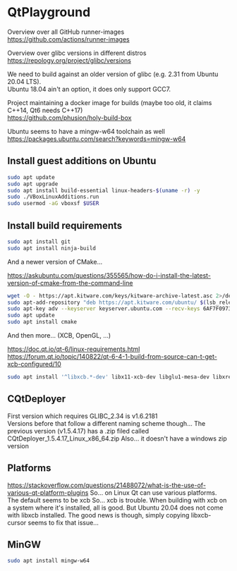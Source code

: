 # QtPlayground

Overview over all GitHub runner-images  
https://github.com/actions/runner-images

Overview over glibc versions in different distros  
https://repology.org/project/glibc/versions

We need to build against an older version of glibc (e.g. 2.31 from Ubuntu 20.04 LTS).  
Ubuntu 18.04 ain't an option, it does only support GCC7.

Project maintaining a docker image for builds (maybe too old, it claims C++14, Qt6 needs C++17)  
https://github.com/phusion/holy-build-box

Ubuntu seems to have a mingw-w64 toolchain as well  
https://packages.ubuntu.com/search?keywords=mingw-w64

## Install guest additions on Ubuntu
```sh
sudo apt update
sudo apt upgrade
sudo apt install build-essential linux-headers-$(uname -r) -y
sudo ./VBoxLinuxAdditions.run
sudo usermod -aG vboxsf $USER
```

## Install build requirements
```sh
sudo apt install git
sudo apt install ninja-build
```

And a newer version of CMake...

https://askubuntu.com/questions/355565/how-do-i-install-the-latest-version-of-cmake-from-the-command-line  
```sh
wget -O - https://apt.kitware.com/keys/kitware-archive-latest.asc 2>/dev/null | gpg --dearmor - | sudo tee /etc/apt/trusted.gpg.d/kitware.gpg >/dev/null
sudo apt-add-repository "deb https://apt.kitware.com/ubuntu/ $(lsb_release -cs) main"
sudo apt-key adv --keyserver keyserver.ubuntu.com --recv-keys 6AF7F09730B3F0A4
sudo apt update
sudo apt install cmake
```

And then more... (XCB, OpenGL, ...)

https://doc.qt.io/qt-6/linux-requirements.html
https://forum.qt.io/topic/140822/qt-6-4-1-build-from-source-can-t-get-xcb-configured/10
```sh
sudo apt install '^libxcb.*-dev' libx11-xcb-dev libglu1-mesa-dev libxrender-dev libxi-dev libxkbcommon-dev libxkbcommon-x11-dev
```

## CQtDeployer
First version which requires GLIBC_2.34 is v1.6.2181  
Versions before that follow a different naming scheme though...
The previous version (v1.5.4.17) has a .zip filed called CQtDeployer_1.5.4.17_Linux_x86_64.zip
Also... it doesn't have a windows zip version

## Platforms
https://stackoverflow.com/questions/21488072/what-is-the-use-of-various-qt-platform-plugins
So... on Linux Qt can use various platforms. The default seems to be xcb
So... xcb is trouble. When building with xcb on a system where it's installed, all is good. But Ubuntu 20.04 does not come with libxcb installed.
The good news is though, simply copying libxcb-cursor seems to fix that issue...

## MinGW
```sh
sudo apt install mingw-w64
```